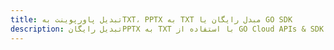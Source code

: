 ---title: تبدیل پاورپوینت بهTXT، PPTX به TXT مبدل رایگان یا GO SDKdescription: تبدیل رایگانPPTX به TXT با استفاده از GO Cloud APIs & SDK. همچنین اسناد Microsoft PowerPoint را در Cloud ایجاد، ویرایش و رندر کنید.---